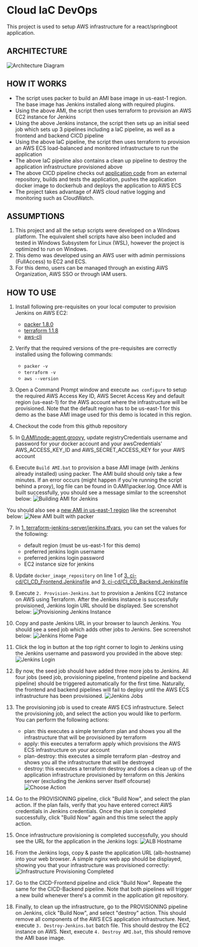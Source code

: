 # Cloud IaC DevOps

This project is used to setup AWS infrastructure for a react/springboot application. 

## ARCHITECTURE
![Architecture Diagram](assets/infra-architecture.png)

## HOW IT WORKS

- The script uses packer to build an AMI base image in us-east-1 region. The base image has Jenkins installed along with required plugins.
- Using the above AMI, the script then uses terraform to provision an AWS EC2 instance for Jenkins
- Using the above Jenkins instance, the script then sets up an initial seed job which sets up 3 pipelines including a IaC pipeline, as well as a frontend and backend CICD pipeline
- Using the above IaC pipeline, the script then uses terraform to provision an AWS ECS load-balanced and monitored infrastructure to run the application
- The above IaC pipeline also contains a clean up pipeline to destroy the application infrastructure provisioned above
- The above CICD pipeline checks out [application code](https://github.com/ibrolive/react-and-spring-data-rest) from an external repository, builds and tests the application, pushes the application docker image to dockerhub and deploys the application to AWS ECS
- The project takes advantage of AWS cloud native logging and monitoring such as CloudWatch.


## ASSUMPTIONS
1. This project and all the setup scripts were developed on a Windows platform. The equivalent shell scripts have also been included and tested in Windows Subsystem for Linux (WSL), however the project is optimized to run on Windows.
2. This demo was developed using an AWS user with admin permissions (FullAccess) to EC2 and ECS.
3. For this demo, users can be managed through an existing AWS Organization, AWS SSO or through IAM users.

## HOW TO USE
1. Install following pre-requisites on your local computer to provision Jenkins on AWS EC2:
   - [packer 1.8.0](https://www.packer.io/downloads)
   - [terraform 1.1.8](https://www.terraform.io/downloads)
   - [aws-cli](https://aws.amazon.com/cli/)

2. Verify that the required versions of the pre-requisites are correctly installed using the following commands:
   - `packer -v`
   - `terraform -v`
   - `aws --version`

3. Open a Command Prompt window and execute `aws configure` to setup the required AWS Access Key ID, AWS Secret Access Key and default region (us-east-1) for the AWS account where the infrastructure will be provisioned. Note that the default region has to be us-east-1 for this demo as the base AMI image used for this demo is located in this region.

4. Checkout the code from this github repository

5. In [0.AMI\node-agent.groovy](https://github.com/ibrolive/cloud-devops/blob/main/0.AMI/node-agent.groovy), update registryCredentials username and password for your docker account and your awsCredentials' AWS_ACCESS_KEY_ID and AWS_SECRET_ACCESS_KEY for your AWS account

6. Execute `Build AMI.bat` to provision a base AMI image (with Jenkins already installed) using packer. The AMI build should only take a few minutes. If an error occurs (might happen if you're running the script behind a proxy), log file can be found in 0.AMI\packer.log. Once AMI is built successfully, you should see a message similar to the screenshot below:
![Building AMI for Jenkins](assets/building-ami-for-jenkins.jpg)

You should also see a [new AMI in us-east-1 region](https://us-east-1.console.aws.amazon.com/ec2/v2/home?region=us-east-1#Images:visibility=owned-by-me) like the screenshot below:
![New AMI built with packer](assets/new-ami-built-with-packer.jpg)

7. In [1. terraform-jenkins-server/jenkins.tfvars](https://github.com/ibrolive/cloud-devops/blob/main/1.%20terraform-jenkins-server/jenkins.tfvars), you can set the values for the following:
   - default region (must be us-east-1 for this demo)
   - preferred jenkins login username
   - preferred jenkins login password
   - EC2 instance size for jenkins

8. Update `docker_image_repository` on line 1 of [3. ci-cd/CI_CD_Frontend.Jenkinsfile](https://github.com/ibrolive/cloud-devops/blob/main/3.%20ci-cd/CI_CD_Frontend.Jenkinsfile) and [3. ci-cd/CI_CD_Backend.Jenkinsfile](https://github.com/ibrolive/cloud-devops/blob/main/3.%20ci-cd/CI_CD_Backend.Jenkinsfile)

9. Execute `2. Provision-Jenkins.bat` to provision a Jenkins EC2 instance on AWS using Terraform. After the Jenkins instance is successfully provisioned, Jenkins login URL should be displayed. See screnshot below:
![Provisioning Jenkins Instance](assets/provisioning-jenkins-instance.jpg)

10. Copy and paste Jenkins URL in your browser to launch Jenkins. You should see a seed job which adds other jobs to Jenkins. See screenshot below:
![Jenkins Home Page](assets/jenkins-home-page.jpg)

11. Click the log in button at the top right corner to login to Jenkins using the Jenkins username and password you provided in the above step:
![Jenkins Login](assets/jenkins-login.jpg)

12. By now, the seed job should have added three more jobs to Jenkins. All four jobs (seed job, provisioning pipeline, frontend pipeline and backend pipeline) should be triggered automatically for the first time. Naturally, the frontend and backend pipelines will fail to deploy until the AWS ECS infrastructure has been provisioned.
![Jenkins Jobs](assets/jenkins-jobs.jpg)

13. The provisioning job is used to create AWS ECS infrastructure. Select the provisioning job, and select the action you would like to perform. You can perform the following actions:
    - plan: this executes a simple terraform plan and shows you all the infrastructure that will be provisioned by terraform
    - apply: this executes a terraform apply which provisions the AWS ECS infrastructure on your account
    - plan-destroy: this executes a simple terraform plan -destroy and shows you all the infrastructure that will be destroyed
    - destroy: this executes a terraform destroy and does a clean up of the application infrastructure provisioned by terraform on this Jenkins server (excluding the Jenkins server itself ofcourse)
![Choose Action](assets/choose-action.jpg)

14. Go to the PROVISIONING pipeline, click "Build Now", and select the plan action. If the plan fails, verify that you have entered correct AWS credentials in Jenkins credentials. Once the plan is completed successfully, click "Build Now" again and this time select the apply action.

15. Once infrastructure provisioning is completed successfully, you should see the URL for the application in the Jenkins logs:
![ALB Hostname](assets/alb-hostname.jpg)

16. From the Jenkins logs, copy & paste the application URL (alb-hostname) into your web browser. A simple nginx web app should be displayed, showing you that your infrastructure was provisioned correctly:
![Infrastructure Provisioning Completed](assets/infrastructure-provisioning-completed.jpg)

17. Go to the CICD-Frontend pipeline and click "Build Now". Repeate the same for the CICD-Backend pipeline. Note that both pipelines will trigger a new build whenever there's a commit in the application git repository.

18. Finally, to clean up the infrastructure, go to the PROVISIONING pipeline on Jenkins, click "Build Now", and select "destroy" action. This should remove all components of the AWS ECS application infrastructure. Next, execute `3. Destroy-Jenkins.bat` batch file. This should destroy the EC2 instance on AWS. Next, execute `4. Destroy AMI.bat`, this should remove the AMI base image.





